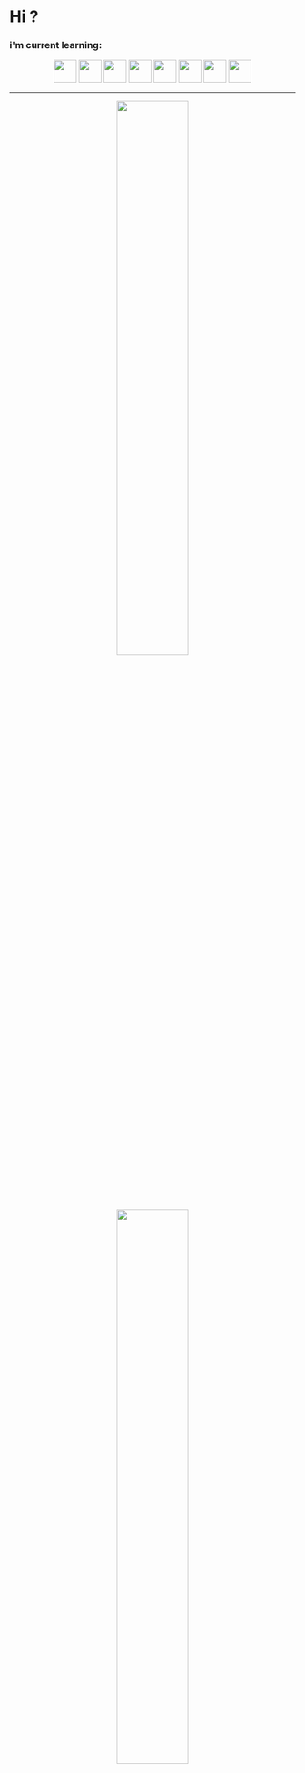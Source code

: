 # Hi ?

### i'm current learning:
<div align="center">
 <img height="40em" src="https://cdn.jsdelivr.net/gh/devicons/devicon/icons/debian/debian-original.svg" />
 <img height="40em" src="https://cdn.jsdelivr.net/gh/devicons/devicon/icons/linux/linux-original.svg" />
 <img height="40em" src="https://cdn.jsdelivr.net/gh/devicons/devicon/icons/c/c-original.svg" />
 <img height="40em" src="https://cdn.jsdelivr.net/gh/devicons/devicon/icons/cplusplus/cplusplus-original.svg" />
 <img height="40em" src="https://cdn.jsdelivr.net/gh/devicons/devicon/icons/python/python-original.svg" />
 <img height="40em" src="https://cdn.jsdelivr.net/gh/devicons/devicon/icons/html5/html5-original.svg" />
 <img height="40em" src="https://cdn.jsdelivr.net/gh/devicons/devicon/icons/css3/css3-original.svg" />
 <img height="40m" src="https://cdn.jsdelivr.net/gh/devicons/devicon/icons/javascript/javascript-original.svg" />
</div>

---

<div align="center">
  <img align="center" width="50%" src="https://github-readme-stats.vercel.app/api?username=iagorrr04&theme=dark&show_icons=true&hide_border=true" />
  <img width="50%" src="https://github-readme-stats.vercel.app/api/top-langs/?username=iagorrr04&layout=compact&langs_count=7&theme=dark&hide_border=true"/>
</div>

---


### Contact me
<div>
   <a href="mailto:iagorrr04@gmail.com" target="_blank"><img src="https://img.shields.io/badge/-Gmail-%23333?style=for-the-badge&logo=gmail&logoColor=white" target="_blank"></a>

  <a href="https://discordapp.com/users/692551222976184352/" target="_blank"><img src="https://img.shields.io/badge/Discord-Iagorrr%233176-7289DA?logo=Discord&style=for-the-badge&logoColor=white" target="_blank"></a>
</div>
